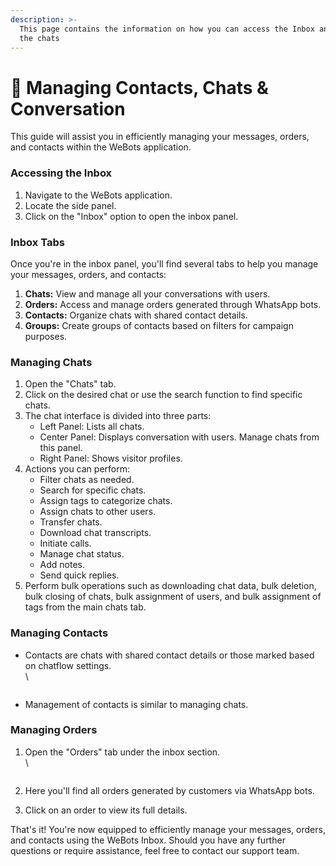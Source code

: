 ```yaml
---
description: >-
  This page contains the information on how you can access the Inbox and manage
  the chats
---
```


# 📖 Managing Contacts, Chats & Conversation

This guide will assist you in efficiently managing your messages, orders, and contacts within the WeBots application.

### **Accessing the Inbox**

1. Navigate to the WeBots application.
2. Locate the side panel.
3. Click on the "Inbox" option to open the inbox panel.

### **Inbox Tabs**

Once you're in the inbox panel, you'll find several tabs to help you manage your messages, orders, and contacts:

1. **Chats:** View and manage all your conversations with users.
2. **Orders:** Access and manage orders generated through WhatsApp bots.
3. **Contacts:** Organize chats with shared contact details.
4. **Groups:** Create groups of contacts based on filters for campaign purposes.

### **Managing Chats**

1. Open the "Chats" tab.
2. Click on the desired chat or use the search function to find specific chats.
3. The chat interface is divided into three parts:
   * Left Panel: Lists all chats.
   * Center Panel: Displays conversation with users. Manage chats from this panel.
   * Right Panel: Shows visitor profiles.
4. Actions you can perform:
   * Filter chats as needed.
   * Search for specific chats.
   * Assign tags to categorize chats.
   * Assign chats to other users.
   * Transfer chats.
   * Download chat transcripts.
   * Initiate calls.
   * Manage chat status.
   * Add notes.
   * Send quick replies.
5. Perform bulk operations such as downloading chat data, bulk deletion, bulk closing of chats, bulk assignment of users, and bulk assignment of tags from the main chats tab.

### **Managing Contacts**

*   Contacts are chats with shared contact details or those marked based on chatflow settings.\
    \


    <figure><img src="../../../.gitbook/assets/1 – 72.png" alt=""><figcaption></figcaption></figure>
* Management of contacts is similar to managing chats.

### **Managing Orders**

1.  Open the "Orders" tab under the inbox section.\
    \


    <figure><img src="../../../.gitbook/assets/1 – 73.png" alt=""><figcaption></figcaption></figure>
2. Here you'll find all orders generated by customers via WhatsApp bots.
3. Click on an order to view its full details.

That's it! You're now equipped to efficiently manage your messages, orders, and contacts using the WeBots Inbox. Should you have any further questions or require assistance, feel free to contact our support team.
